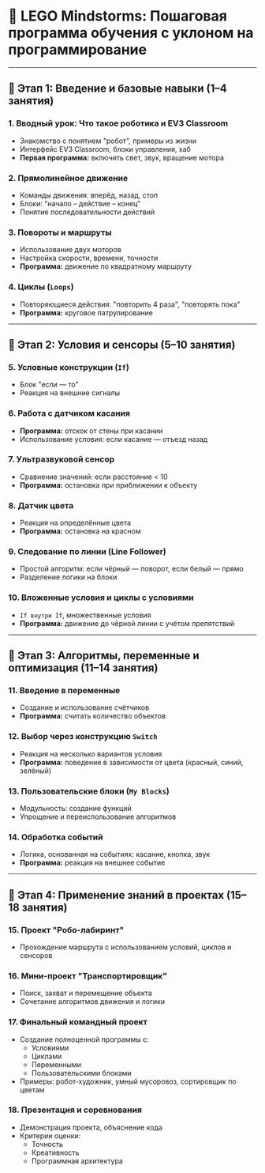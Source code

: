 # 🧱 LEGO Mindstorms: Пошаговая программа обучения с уклоном на программирование

---

## 🔹 Этап 1: Введение и базовые навыки (1–4 занятия)

### 1. Вводный урок: Что такое роботика и EV3 Classroom
- Знакомство с понятием "робот", примеры из жизни
- Интерфейс EV3 Classroom, блоки управления, хаб
- **Первая программа:** включить свет, звук, вращение мотора

### 2. Прямолинейное движение
- Команды движения: вперёд, назад, стоп
- Блоки: "начало – действие – конец"
- Понятие последовательности действий

### 3. Повороты и маршруты
- Использование двух моторов
- Настройка скорости, времени, точности
- **Программа:** движение по квадратному маршруту

### 4. Циклы (`Loops`)
- Повторяющиеся действия: "повторить 4 раза", "повторять пока"
- **Программа:** круговое патрулирование

---

## 🔹 Этап 2: Условия и сенсоры (5–10 занятия)

### 5. Условные конструкции (`If`)
- Блок "если — то"
- Реакция на внешние сигналы

### 6. Работа с датчиком касания
- **Программа:** отскок от стены при касании
- Использование условия: если касание — отъезд назад

### 7. Ультразвуковой сенсор
- Сравнение значений: если расстояние < 10
- **Программа:** остановка при приближении к объекту

### 8. Датчик цвета
- Реакция на определённые цвета
- **Программа:** остановка на красном

### 9. Следование по линии (Line Follower)
- Простой алгоритм: если чёрный — поворот, если белый — прямо
- Разделение логики на блоки

### 10. Вложенные условия и циклы с условиями
- `If внутри If`, множественные условия
- **Программа:** движение до чёрной линии с учётом препятствий

---

## 🔹 Этап 3: Алгоритмы, переменные и оптимизация (11–14 занятия)

### 11. Введение в переменные
- Создание и использование счётчиков
- **Программа:** считать количество объектов

### 12. Выбор через конструкцию `Switch`
- Реакция на несколько вариантов условия
- **Программа:** поведение в зависимости от цвета (красный, синий, зелёный)

### 13. Пользовательские блоки (`My Blocks`)
- Модульность: создание функций
- Упрощение и переиспользование алгоритмов

### 14. Обработка событий
- Логика, основанная на событиях: касание, кнопка, звук
- **Программа:** реакция на внешнее событие

---

## 🔹 Этап 4: Применение знаний в проектах (15–18 занятия)

### 15. Проект "Робо-лабиринт"
- Прохождение маршрута с использованием условий, циклов и сенсоров

### 16. Мини-проект "Транспортировщик"
- Поиск, захват и перемещение объекта
- Сочетание алгоритмов движения и логики

### 17. Финальный командный проект
- Создание полноценной программы с:
  - Условиями
  - Циклами
  - Переменными
  - Пользовательскими блоками
- Примеры: робот-художник, умный мусоровоз, сортировщик по цветам

### 18. Презентация и соревнования
- Демонстрация проекта, объяснение кода
- Критерии оценки:
  - Точность
  - Креативность
  - Программная архитектура
